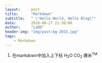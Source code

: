 ```yaml
---
layout:     post
title:      "Markdown"
subtitle:   " \"Hello World, Hello Blog\""
date:       2018-08-27 21:30:00
author:     "LaDD"
header-img: "img/post-bg-2015.jpg"
tags:
    - Markdown
---
```


1. 在markdown中加入上下标
H<sub>2</sub>O  CO<sub>2</sub>
爆米<sup>TM</sup>
 
